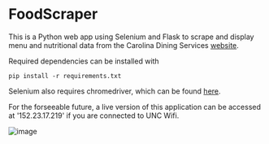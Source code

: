 # FoodScraper

This is a Python web app using Selenium and Flask to scrape and display menu and nutritional data from the Carolina Dining Services [website](dining.unc.edu). 

Required dependencies can be installed with 
 
`pip install -r requirements.txt`

Selenium also requires chromedriver, which can be found [here](https://chromedriver.chromium.org/downloads).

For the forseeable future, a live version of this application can be accessed at '152.23.17.219' if you are connected to UNC Wifi. 

![image](https://i.imgur.com/2JdpJnE.png)
